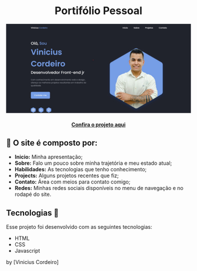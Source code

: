 <h1 align="center"> Portifólio Pessoal</h1>

<img src="assets/img/Portifolio.jpg" alt="Imagem do projeto finalizado">

<h4 align="center"><a href="https://vinicius-cordeiro.netlify.app/">Confira o projeto aqui</a></h4>


## 🤯 O site é composto por:

- **Inicio:** Minha apresentação;
- **Sobre:** Falo um pouco sobre minha trajetória e meu estado atual;
- **Habilidades:** As tecnologias que tenho conhecimento;
- **Projects:** Alguns projetos recentes que fiz;
- **Contato:** Área com meios para contato comigo;
- **Redes:** Minhas redes sociais disponíveis no menu de navegação e no rodapé do site.

## Tecnologias 🚀 

Esse projeto foi desenvolvido com as seguintes tecnologias:

- HTML
- CSS
- Javascript

by [Vinicius Cordeiro]

